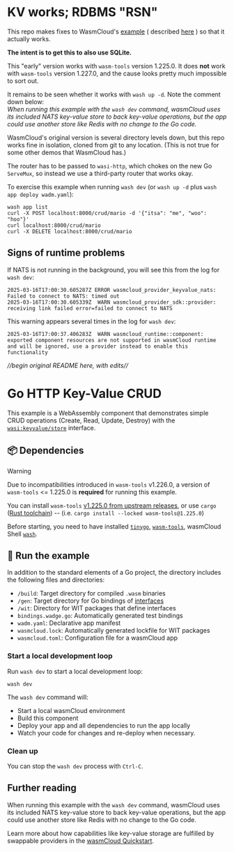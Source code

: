 # KV works; RDBMS "RSN" 

This repo makes fixes to WasmCloud's
[example](https://github.com/wasmCloud/go/tree/main/examples/component/http-keyvalue-crud)
( described
[here](https://wasmcloud.com/blog/2025-01-23-walkthrough-a-wasmclod-crud-application-in-go/)
) so that it actually works.

**The intent is to get this to also use SQLite.**

This "early" version works with `wasm-tools` version 1.225.0.
It does **not** work with `wasm-tools` version 1.227.0, and
the cause looks pretty much impossible to sort out.

It remains to be seen whether it works with `wash up -d`.
Note the comment down below: <br/>
*When running this example with the `wash dev` command, wasmCloud uses
its included NATS key-value store to back key-value operations, but the
app could use another store like Redis with no change to the Go code.*

WasmCloud's original version is several directory levels down, but
this repo works fine in isolation, cloned from git to any location.
(This is not true for some other demos that WasmCloud has.) 

The router has to be passed to `wasi-http`, which chokes on the new Go
`ServeMux`, so instead we use a third-party router that works okay.

To exercise this example when running `wash dev`
(or `wash up -d` plus `wash app deploy wadm.yaml`):
```
wash app list
curl -X POST localhost:8000/crud/mario -d '{"itsa": "me", "woo": "hoo"}'
curl localhost:8000/crud/mario
curl -X DELETE localhost:8000/crud/mario
```

## Signs of runtime problems 

If NATS is not running in the background,
you will see this from the log for `wash dev`:
```
2025-03-16T17:00:30.605287Z ERROR wasmcloud_provider_keyvalue_nats: Failed to connect to NATS: timed out
2025-03-16T17:00:30.605339Z  WARN wasmcloud_provider_sdk::provider: receiving link failed error=failed to connect to NATS
```

This warning appears several times in the log for `wash dev`:
```
2025-03-16T17:00:37.406283Z  WARN wasmcloud_runtime::component: exported component resources are not supported in wasmCloud runtime and will be ignored, use a provider instead to enable this functionality
```

*//begin original README here, with edits//*

# Go HTTP Key-Value CRUD

This example is a WebAssembly component that demonstrates simple
CRUD operations (Create, Read, Update, Destroy) with the
[`wasi:keyvalue/store`](https://github.com/WebAssembly/wasi-keyvalue) interface. 

## 📦 Dependencies

> [!WARNING]
> Due to incompatibilities introduced in `wasm-tools` v1.226.0, a version 
> of `wasm-tools` <= 1.225.0 is **required** for running this example.
>
> You can install `wasm-tools` [v1.225.0 from upstream releases](https://github.com/bytecodealliance/wasm-tools/releases/tag/v1.225.0), or use
> `cargo` ([Rust toolchain](https://doc.rust-lang.org/cargo/getting-started/installation.html)) -- (i.e. `cargo install --locked wasm-tools@1.225.0`)

Before starting, you need to have installed
[`tinygo`](https://tinygo.org/getting-started/install/),
[`wasm-tools`](https://github.com/bytecodealliance/wasm-tools#installation),
wasmCloud Shell [`wash`](https://wasmcloud.com/docs/installation).

## 👟 Run the example

In addition to the standard elements of a Go project, the
directory includes the following files and directories:

- `/build`: Target directory for compiled `.wasm` binaries
- `/gen`: Target directory for Go bindings of
[interfaces](https://wasmcloud.com/docs/concepts/interfaces)
- `/wit`: Directory for WIT packages that define interfaces
- `bindings.wadge.go`: Automatically generated test bindings
- `wadm.yaml`: Declarative app manifest
- `wasmcloud.lock`: Automatically generated lockfile for WIT packages
- `wasmcloud.toml`: Configuration file for a wasmCloud app

### Start a local development loop

Run `wash dev` to start a local development loop:

```shell
wash dev
```

The `wash dev` command will:

- Start a local wasmCloud environment
- Build this component
- Deploy your app and all dependencies to run the app locally
- Watch your code for changes and re-deploy when necessary.

### Clean up

You can stop the `wash dev` process with `Ctrl-C`.

## Further reading

When running this example with the `wash dev` command, wasmCloud uses
its included NATS key-value store to back key-value operations, but the
app could use another store like Redis with no change to the Go code. 

Learn more about how capabilities like key-value storage are fulfilled
by swappable providers in the
[wasmCloud Quickstart](https://wasmcloud.com/docs/tour/hello-world).  
